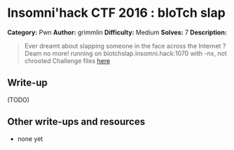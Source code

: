 # Insomni'hack CTF 2016 : bIoTch slap

**Category:** Pwn
**Author:** grimmlin
**Difficulty:** Medium
**Solves:** 7
**Description:**

> Ever dreamt about slapping someone in the face across the Internet ?
> Deam no more!
> running on biotchslap.insomni.hack:1070 with -nx, not chrooted
> Challenge files [here](./biotchslap_0a6e6e44b0123f4c8c232215f3675e57.tgz)

## Write-up

(TODO)

## Other write-ups and resources

* none yet
